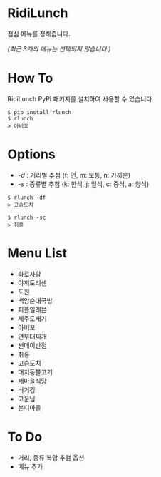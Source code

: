 # RidiLunch

점심 메뉴를 정해줍니다.

_(최근 3개의 메뉴는 선택되지 않습니다.)_

# How To

RidiLunch PyPI 패키지를 설치하여 사용할 수 있습니다.

```
$ pip install rlunch
$ rlunch
> 아비꼬
```

# Options

- _-d_ : 거리별 추첨 (f: 먼, m: 보통, n: 가까운)
- _-s_ : 종류별 추첨 (k: 한식, j: 일식, c: 중식, a: 양식)
```
$ rlunch -df
> 고슴도치

$ rlunch -sc
> 취홍
```

# Menu List

- 화로사랑
- 야끼도리센
- 도원
- 백암순대국밥
- 피플일레븐
- 제주도새기
- 아비꼬
- 연부대찌개
- 썬데이반점
- 취홍
- 고슴도치
- 대치동불고기
- 새마을식당
- 버거킹
- 고운님
- 본디마을

# To Do

- 거리, 종류 복합 추첨 옵션
- 메뉴 추가
